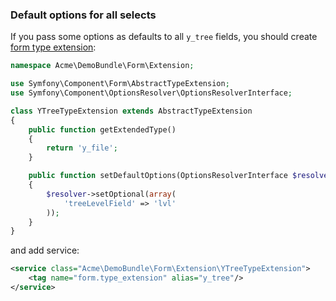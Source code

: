 ### Default options for all selects

If you pass some options as defaults to all `y_tree` fields, you should create [form type extension](http://symfony.com/doc/current/cookbook/form/create_form_type_extension.html):

```php
namespace Acme\DemoBundle\Form\Extension;

use Symfony\Component\Form\AbstractTypeExtension;
use Symfony\Component\OptionsResolver\OptionsResolverInterface;

class YTreeTypeExtension extends AbstractTypeExtension
{
    public function getExtendedType()
    {
        return 'y_file';
    }

    public function setDefaultOptions(OptionsResolverInterface $resolver)
    {
        $resolver->setOptional(array(
            'treeLevelField' => 'lvl'
        ));
    }
}
```

and add service:

```xml
<service class="Acme\DemoBundle\Form\Extension\YTreeTypeExtension">
    <tag name="form.type_extension" alias="y_tree"/>
</service>
```
